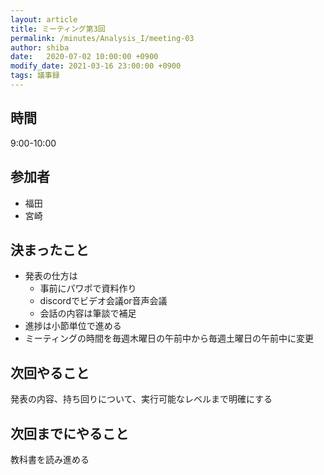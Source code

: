 ```yaml
---
layout: article
title: ミーティング第3回
permalink: /minutes/Analysis_I/meeting-03
author: shiba
date:   2020-07-02 10:00:00 +0900
modify_date: 2021-03-16 23:00:00 +0900
tags: 議事録
---
```



## 時間

9:00-10:00

## 参加者

- 福田
- 宮崎

## 決まったこと

- 発表の仕方は
  - 事前にパワポで資料作り
  - discordでビデオ会議or音声会議
  - 会話の内容は筆談で補足
- 進捗は小節単位で進める
- ミーティングの時間を毎週木曜日の午前中から毎週土曜日の午前中に変更

## 次回やること

発表の内容、持ち回りについて、実行可能なレベルまで明確にする

## 次回までにやること

教科書を読み進める